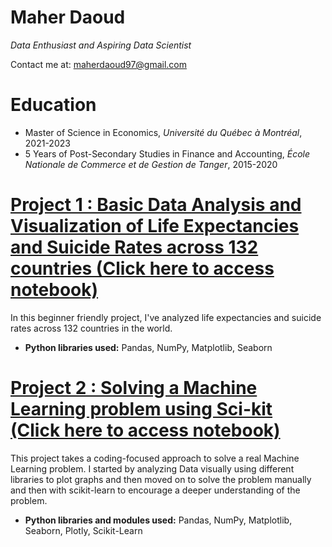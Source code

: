 
# Maher Daoud
*Data Enthusiast and Aspiring Data Scientist*

Contact me at: maherdaoud97@gmail.com

# Education
  * Master of Science in Economics, *Université du Québec à Montréal*, 2021-2023
  * 5 Years of Post-Secondary Studies in Finance and Accounting, *École Nationale de Commerce et de Gestion de Tanger*, 2015-2020

# [Project 1 : Basic Data Analysis and Visualization of Life Expectancies and Suicide Rates across 132 countries (Click here to access notebook)](https://jovian.ai/maherdaoud/myfirstproject)

In this beginner friendly project, I've analyzed life expectancies and suicide rates across 132 countries in the world. 
  * **Python libraries used:** Pandas, NumPy, Matplotlib, Seaborn


# [Project 2 : Solving a Machine Learning problem using Sci-kit (Click here to access notebook)](https://jovian.ai/maherdaoud/project2)

This project takes a coding-focused approach to solve a real Machine Learning problem. I started by analyzing Data visually using different libraries to plot graphs and then moved on to solve the problem manually and then with scikit-learn to encourage a deeper understanding of the problem.
  * **Python libraries and modules used:** Pandas, NumPy, Matplotlib, Seaborn, Plotly, Scikit-Learn

